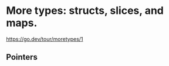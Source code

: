 # More types: structs, slices, and maps.

https://go.dev/tour/moretypes/1

## Pointers













